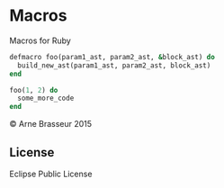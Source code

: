 # Macros

Macros for Ruby

``` ruby
defmacro foo(param1_ast, param2_ast, &block_ast) do
  build_new_ast(param1_ast, param2_ast, block_ast)
end

foo(1, 2) do
  some_more_code
end
```

© Arne Brasseur 2015

## License

Eclipse Public License
